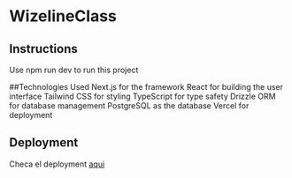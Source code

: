 # WizelineClass


## Instructions

Use npm run dev to run this project

##Technologies Used
Next.js for the framework
React for building the user interface
Tailwind CSS for styling
TypeScript for type safety
Drizzle ORM for database management
PostgreSQL as the database
Vercel for deployment

## Deployment

Checa el deployment [aqui](https://rick-morty-eight-teal.vercel.app/)
